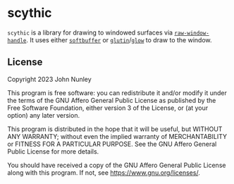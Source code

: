# scythic

`scythic` is a library for drawing to windowed surfaces via [`raw-window-handle`]. It uses either [`softbuffer`] or [`glutin`]/[`glow`] to draw to the window.

[`softbuffer`]: https://docs.rs/softbuffer
[`glutin`]: https://docs.rs/glutin
[`glow`]: https://docs.rs/glow
[`raw-window-handle`]: https://docs.rs/raw-window-handle

## License

Copyright 2023 John Nunley

This program is free software: you can redistribute it and/or modify it under the terms of the GNU Affero General Public License as published by the Free Software Foundation, either version 3 of the License, or (at your option) any later version.

This program is distributed in the hope that it will be useful, but WITHOUT ANY WARRANTY; without even the implied warranty of MERCHANTABILITY or FITNESS FOR A PARTICULAR PURPOSE. See the GNU Affero General Public License for more details.

You should have received a copy of the GNU Affero General Public License along with this program. If not, see <https://www.gnu.org/licenses/>. 
